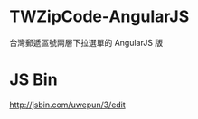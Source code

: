 TWZipCode-AngularJS
===================

台灣郵遞區號兩層下拉選單的 AngularJS 版


JS Bin
======

http://jsbin.com/uwepun/3/edit

